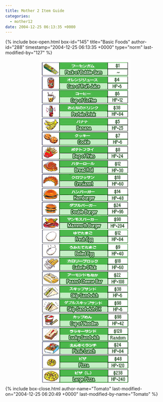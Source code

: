 ```yaml
---
title: Mother 2 Item Guide
categories:
  - mother12
date: 2004-12-25 06:13:35 +0000
---
```

{% include box-open.html box-id="145" title="Basic Foods" author-id="288" timestamp="2004-12-25 06:13:35 +0000" type="norm" last-modified-by="127" %}
<center><img src="basicfood.jpg" /></center>
{% include box-close.html author-name="Tomato" last-modified-on="2004-12-25 06:20:49 +0000" last-modified-by-name="Tomato" %}
